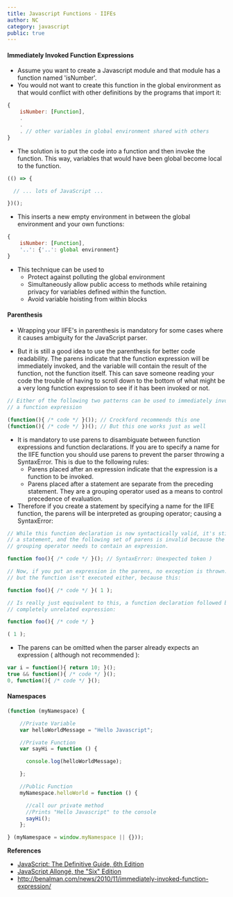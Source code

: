 ```yaml
---
title: Javascript Functions - IIFEs
author: NC
category: javascript
public: true
---
```


#### Immediately Invoked Function Expressions


- Assume you want to create a Javascript module and that module has a function named 'isNumber'.
- You would not want to create this function in the global environment as that would conflict with other definitions by the programs that import it:
```js
{
	isNumber: [Function],
	.
	.
	. // other variables in global environment shared with others
}
```
- The solution is to put the code into a function and then invoke the function. This way, variables that would have been global become local to the function.

```js
(() => {

  // ... lots of JavaScript ...

})();
```
- This inserts a new empty environment in between the global environment and your own functions:
```js
{
	isNumber: [Function],
	'..': {'..': global environment}
}
```

- This technique can be used to
	- Protect against polluting the global environment
	- Simultaneously allow public access to methods while retaining privacy for variables defined within the function.
	- Avoid variable hoisting from within blocks

#### Parenthesis

- Wrapping your IIFE's in parenthesis is mandatory for some cases where it causes ambiguity for the JavaScript parser.

- But it is still a good idea to use the parenthesis for better code readability. The parens indicate that the function expression will be immediately invoked, and the variable will contain the result of the function, not the function itself. This can save someone reading your code the trouble of having to scroll down to the bottom of what might be a very long function expression to see if it has been invoked or not.

```js
// Either of the following two patterns can be used to immediately invoke
// a function expression

(function(){ /* code */ }()); // Crockford recommends this one
(function(){ /* code */ })(); // But this one works just as well
```

- It is mandatory to use parens to disambiguate between function expressions and function declarations. If you are to specify a name for the IIFE function you should use parens to prevent the parser throwing a SyntaxError. This is due to the following rules:
    - Parens placed after an expression indicate that the expression is a function to be invoked.
    - Parens placed after a statement are separate from the preceding statement. They are a grouping operator used as a means to control precedence of evaluation.
- Therefore if you create a statement by specifying a name for the IIFE function, the parens will be interpreted as grouping operator; causing a SyntaxError:
```js
// While this function declaration is now syntactically valid, it's still
// a statement, and the following set of parens is invalid because the
// grouping operator needs to contain an expression.

function foo(){ /* code */ }(); // SyntaxError: Unexpected token )

// Now, if you put an expression in the parens, no exception is thrown...
// but the function isn't executed either, because this:

function foo(){ /* code */ }( 1 );

// Is really just equivalent to this, a function declaration followed by a
// completely unrelated expression:

function foo(){ /* code */ }

( 1 );
```

- The parens can be omitted when the parser already expects an expression ( although not recommended ):

```js
var i = function(){ return 10; }();
true && function(){ /* code */ }();
0, function(){ /* code */ }();
```

#### Namespaces

```js
(function (myNamespace) {

	//Private Variable
	var helloWorldMessage = "Hello Javascript";

	//Private Function
	var sayHi = function () {

	  console.log(helloWorldMessage);

	};

	//Public Function
	myNamespace.helloWorld = function () {

	  //call our private method
	  //Prints "Hello Javascript" to the console
	  sayHi();
	};

} (myNamespace = window.myNamespace || {}));
```

**References**

- [JavaScript: The Definitive Guide, 6th Edition](http://shop.oreilly.com/product/9780596805531.do)
- [JavaScript Allongé, the "Six" Edition](https://leanpub.com/javascriptallongesix/read)
- <http://benalman.com/news/2010/11/immediately-invoked-function-expression/>
